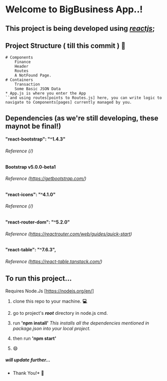 
  

# **Welcome to **BigBusiness App**..!**

  

  

  

## This project is being developed using *[reactjs](https://reactjs.org/)*;

  

  

  

## Project Structure ( till this commit ) 📑

	# Components
		Finance
		Header
		Routes
		A NotFound Page.
	# Containers
		Transaction
		Some Basic JSON Data
	* App.js is where you enter the App
	``and using routes[points to Routes.js] here, you can write logic to navigate to Components[pages] currently managed by you.



  

  

  

##  Dependencies (as we're still developing, these maynot be final!)
#### "react-bootstrap": "^1.4.3"
###### *Reference (/)*

#### **Bootstrap v5.0.0-beta1**
###### *Reference (https://getbootstrap.com/)*

#### "react-icons": "^4.1.0"
###### *Reference (/)*

#### "react-router-dom": "^5.2.0"
###### *Reference (https://reactrouter.com/web/guides/quick-start)*

#### "react-table": "^7.6.3",
###### *Reference (https://react-table.tanstack.com/)*


## To run this project...
Requires Node.Js [https://nodejs.org/en/]

1. clone this repo to your machine. **💻**

  

  

2. go to project's **_root_** directory in node.js cmd.

  

  

3. run **'npm install'**
		 *This installs all the dependencies mentioned in package.json into your local project.*

  

  

4. then run **'npm start'**

  

  

5. 😄

  

  

##### will update further...

  

  

  

* Thank You!* 🙂